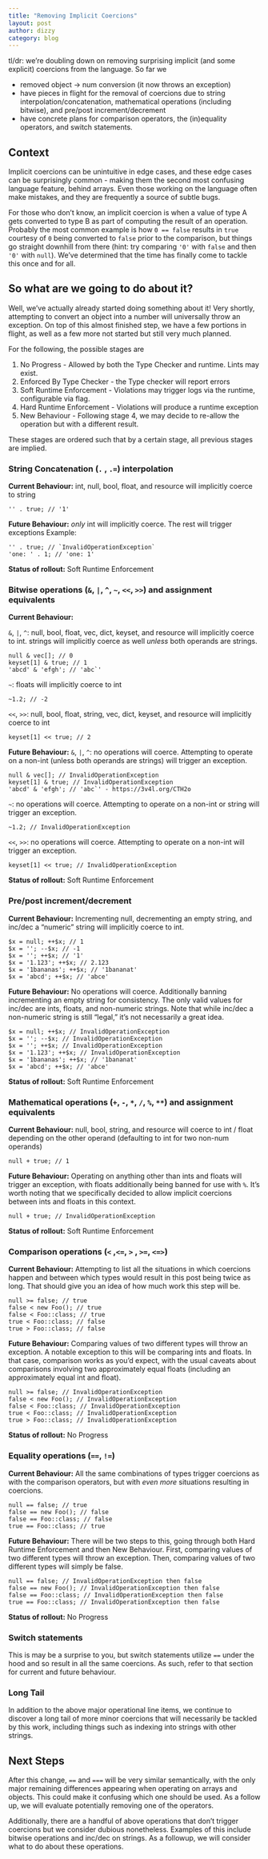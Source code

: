 ```yaml
---
title: "Removing Implicit Coercions"
layout: post
author: dizzy
category: blog
---
```


tl/dr: we’re doubling down on removing surprising implicit (and some explicit) coercions from the language. So far we

* removed object → num conversion (it now throws an exception)
* have pieces in flight for the removal of coercions due to string interpolation/concatenation, mathematical operations (including bitwise), and pre/post increment/decrement
* have concrete plans for comparison operators, the (in)equality operators, and switch statements.

## Context

Implicit coercions can be unintuitive in edge cases, and these edge cases can be surprisingly common - making them the second most confusing language feature, behind arrays. Even those working on the language often make mistakes, and they are frequently a source of subtle bugs.

For those who don’t know, an implicit coercion is when a value of type A gets converted to type B as part of computing the result of an operation. Probably the most common example is how `0 == false` results in `true` courtesy of `0` being converted to `false` prior to the comparison, but things go straight downhill from there (hint: try comparing `'0'` with `false` and then `'0'` with `null`). We’ve determined that the time has finally come to tackle this once and for all. 

## So what are we going to do about it?

Well, we’ve actually already started doing something about it! Very shortly, attempting to convert an object into a number will universally throw an exception. On top of this almost finished step, we have a few portions in flight, as well as a few more not started but still very much planned.

For the following, the possible stages are

1. No Progress - Allowed by both the Type Checker and runtime. Lints may exist.
2. Enforced By Type Checker - the Type checker will report errors
3. Soft Runtime Enforcement - Violations may trigger logs via the runtime, configurable via flag.
4. Hard Runtime Enforcement - Violations will produce a runtime exception
5. New Behaviour - Following stage 4, we may decide to re-allow the operation but with a different result.

These stages are ordered such that by a certain stage, all previous stages are implied.

### String Concatenation (`.` , `.=`) interpolation

**Current Behaviour:**
int, null, bool, float, and resource will implicitly coerce to string

```
'' . true; // '1'
```

**Future Behaviour:**
*only* int will implicitly coerce. The rest will trigger exceptions
Example:

```
'' . true; // `InvalidOperationException` 
'one: ' . 1; // 'one: 1'
```

**Status of rollout:** 
Soft Runtime Enforcement

### Bitwise operations (`&`, `|`, `^`, `~`, `<<`, `>>`) and assignment equivalents

**Current Behaviour:**

`&`, `|`, `^`: null, bool, float, vec, dict, keyset, and resource will implicitly coerce to int. strings will implicitly coerce as well *unless* both operands are strings.

```
null & vec[]; // 0
keyset[1] & true; // 1
'abcd' & 'efgh'; // 'abc`'
```

`~`: floats will implicitly coerce to int

```
~1.2; // -2
```

`<<`, `>>`: null, bool, float, string, vec, dict, keyset, and resource will implicitly coerce to int

```
keyset[1] << true; // 2
```

**Future Behaviour:**
`&`, `|`, `^`: no operations will coerce. Attempting to operate on a non-int (unless both operands are strings) will trigger an exception.

```
null & vec[]; // InvalidOperationException
keyset[1] & true; // InvalidOperationException
'abcd' & 'efgh'; // 'abc`' - https://3v4l.org/CTH2o
```

`~`: no operations will coerce. Attempting to operate on a non-int or string will trigger an exception.

```
~1.2; // InvalidOperationException
```

`<<`, `>>`: no operations will coerce. Attempting to operate on a non-int will trigger an exception.

```
keyset[1] << true; // InvalidOperationException
```

**Status of rollout:** 
Soft Runtime Enforcement

### Pre/post increment/decrement

**Current Behaviour:**
Incrementing null, decrementing an empty string, and inc/dec a “numeric” string will implicitly coerce to int.

```
$x = null; ++$x; // 1
$x = ''; --$x; // -1
$x = ''; ++$x; // '1'
$x = '1.123'; ++$x; // 2.123
$x = '1bananas'; ++$x; // '1bananat'
$x = 'abcd'; ++$x; // 'abce'
```

**Future Behaviour:**
No operations will coerce. Additionally banning incrementing an empty string for consistency. The only valid values for inc/dec are ints, floats, and non-numeric strings. Note that while inc/dec a non-numeric string is still “legal,” it’s not necessarily a great idea.

```
$x = null; ++$x; // InvalidOperationException
$x = ''; --$x; // InvalidOperationException
$x = ''; ++$x; // InvalidOperationException
$x = '1.123'; ++$x; // InvalidOperationException
$x = '1bananas'; ++$x; // '1bananat'
$x = 'abcd'; ++$x; // 'abce'
```

**Status of rollout:** 
Soft Runtime Enforcement

### Mathematical operations (`+`, `-`, `*`, `/`, `%`, `**`) and assignment equivalents

**Current Behaviour:**
null, bool, string, and resource will coerce to int / float depending on the other operand (defaulting to int for two non-num operands)

```
null + true; // 1
```

**Future Behaviour:**
Operating on anything other than ints and floats will trigger an exception, with floats additionally being banned for use with `%`. It’s worth noting that we specifically decided to allow implicit coercions between ints and floats in this context.

```
null + true; // InvalidOperationException
```

**Status of rollout:** 
Soft Runtime Enforcement

### Comparison operations (`<` ,`<=`, `>` , `>=`, `<=>`)

**Current Behaviour:**
Attempting to list all the situations in which coercions happen and between which types would result in this post being twice as long. That should give you an idea of how much work this step will be.

```
null >= false; // true
false < new Foo(); // true
false < Foo::class; // true
true < Foo::class; // false
true > Foo::class; // false
```

**Future Behaviour:**
Comparing values of two different types will throw an exception. A notable exception to this will be comparing ints and floats. In that case, comparison works as you’d expect, with the usual caveats about comparisons involving two approximately equal floats (including an approximately equal int and float).

```
null >= false; // InvalidOperationException
false < new Foo(); // InvalidOperationException
false < Foo::class; // InvalidOperationException
true < Foo::class; // InvalidOperationException
true > Foo::class; // InvalidOperationException
```

**Status of rollout:** 
No Progress

### Equality operations (`==`, `!=`)

**Current Behaviour:**
All the same combinations of types trigger coercions as with the comparison operators, but with *even more* situations resulting in coercions.

```
null == false; // true
false == new Foo(); // false
false == Foo::class; // false
true == Foo::class; // true
```

**Future Behaviour:**
There will be two steps to this, going through both Hard Runtime Enforcement and then New Behaviour. First, comparing values of two different types will throw an exception. Then, comparing values of two different types will simply be false.

```
null == false; // InvalidOperationException then false
false == new Foo(); // InvalidOperationException then false
false == Foo::class; // InvalidOperationException then false
true == Foo::class; // InvalidOperationException then false
```

**Status of rollout:** 
No Progress

### Switch statements

This is may be a surprise to you, but switch statements utilize `==` under the hood and so result in all the same coercions. As such, refer to that section for current and future behaviour.

### **Long Tail**

In addition to the above major operational line items, we continue to discover a long tail of more minor coercions that will necessarily be tackled by this work, including things such as indexing into strings with other strings. 

## Next Steps

After this change, `==` and `===` will be very similar semantically, with the only major remaining differences appearing when operating on arrays and objects. This could make it confusing which one should be used. As a follow up, we will evaluate potentially removing one of the operators.

Additionally, there are a handful of above operations that don’t trigger coercions but we consider dubious nonetheless. Examples of this include bitwise operations and inc/dec on strings. As a followup, we will consider what to do about these operations.
